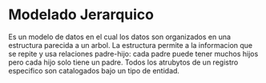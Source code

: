 # Modelado Jerarquico

Es un modelo de datos en el cual los datos son organizados en una estructura parecida a un arbol. La estructura permite a la informacion que se repite y usa relaciones padre-hijo: cada padre puede tener muchos hijos pero cada hijo solo tiene un padre. Todos los atrubytos de un registro especifico son catalogados bajo un tipo de entidad.
